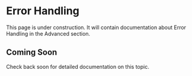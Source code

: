 # Error Handling

This page is under construction. It will contain documentation about Error Handling in the Advanced section.

## Coming Soon

Check back soon for detailed documentation on this topic.
